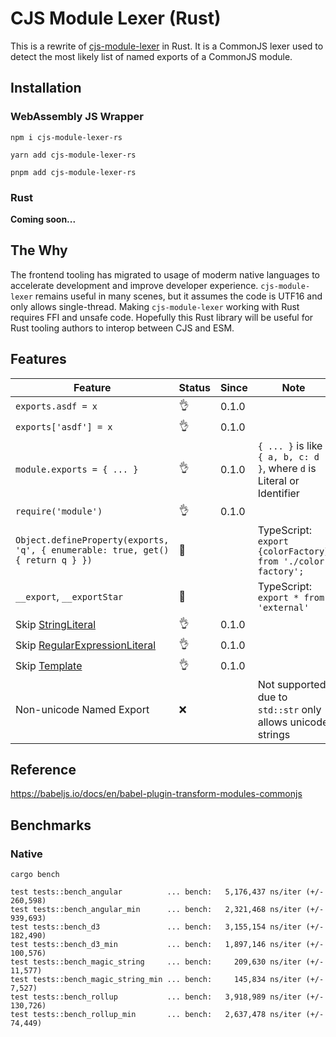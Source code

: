 # CJS Module Lexer (Rust)

This is a rewrite of [cjs-module-lexer](https://github.com/nodejs/cjs-module-lexer) in Rust. It is a CommonJS lexer used to detect the most likely list of named exports of a CommonJS module.

## Installation

### WebAssembly JS Wrapper

```
npm i cjs-module-lexer-rs
```

```
yarn add cjs-module-lexer-rs
```

```
pnpm add cjs-module-lexer-rs
```

### Rust

**Coming soon...**


## The Why
The frontend tooling has migrated to usage of moderm native languages to accelerate development and improve developer experience.  `cjs-module-lexer` remains useful in many scenes, but it assumes the code is UTF16 and only allows single-thread. Making `cjs-module-lexer` working with Rust requires FFI and unsafe code. Hopefully this Rust library will be useful for Rust tooling authors to interop between CJS and ESM.

## Features

| Feature | Status | Since  | Note |
|---|---|---|---|
| `exports.asdf = x` | 👌 | 0.1.0 |
| `exports['asdf'] = x` | 👌 | 0.1.0 |
| `module.exports = { ... }` | 👌  |  0.1.0 | `{ ... }` is like `{ a, b, c: d }`, where `d` is Literal or Identifier |
| `require('module')` | 👌  |  0.1.0 | 
| `Object.defineProperty(exports, 'q', { enumerable: true, get() { return q } })` | 👷  | |  TypeScript: `export {colorFactory} from './color-factory';`
| `__export`, `__exportStar` | 👷 | | TypeScript: `export * from 'external'` |
| Skip [StringLiteral](https://tc39.es/ecma262/#prod-StringLiteral) | 👌   | 0.1.0  |
| Skip [RegularExpressionLiteral](https://tc39.es/ecma262/#sec-literals-regular-expression-literals) | 👌 | 0.1.0
| Skip [Template](https://tc39.es/ecma262/#prod-Template) | 👌 | 0.1.0
| Non-unicode Named Export | ❌ |  | Not supported due to `std::str` only allows unicode strings

## Reference

https://babeljs.io/docs/en/babel-plugin-transform-modules-commonjs


## Benchmarks

### Native 

```
cargo bench

test tests::bench_angular          ... bench:   5,176,437 ns/iter (+/- 260,598)
test tests::bench_angular_min      ... bench:   2,321,468 ns/iter (+/- 939,693)
test tests::bench_d3               ... bench:   3,155,154 ns/iter (+/- 182,490)
test tests::bench_d3_min           ... bench:   1,897,146 ns/iter (+/- 100,576)
test tests::bench_magic_string     ... bench:     209,630 ns/iter (+/- 11,577)
test tests::bench_magic_string_min ... bench:     145,834 ns/iter (+/- 7,527)
test tests::bench_rollup           ... bench:   3,918,989 ns/iter (+/- 130,726)
test tests::bench_rollup_min       ... bench:   2,637,478 ns/iter (+/- 74,449)
```
